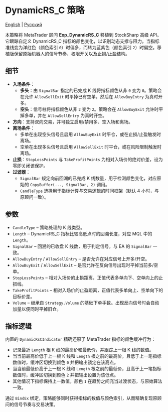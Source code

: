 # DynamicRS_C 策略
[English](README.md) | [Русский](README_ru.md)

本策略将 MetaTrader 顾问 **Exp_DynamicRS_C** 移植到 StockSharp 高级 API。它跟踪自定义 DynamicRS_C 指标的颜色变化，以识别动态支撑与阻力。当指标准线变为洋红色（颜色索引 `0`）时偏多，而转为蓝紫色（颜色索引 `2`）时偏空。移植版保留原始机器人的信号节奏、权限开关以及止损/止盈结构。

## 细节

- **入场条件**：
  - **多头**：由 `SignalBar` 指定的已完成 K 线将指标颜色从非 `0` 变为 `0`。策略会在允许 `AllowSellExit` 时平掉已有空单，然后在 `AllowBuyEntry` 为真时开多。
  - **空头**：信号柱将指标颜色从非 `2` 变为 `2`。策略会在 `AllowBuyExit` 允许时平掉多单，并在 `AllowSellEntry` 为真时开空。
- **方向**：支持双向交易，并可独立启用/禁用多、空入场和离场。
- **离场条件**：
  - 多单在出现空头信号且启用 `AllowBuyExit` 时平仓，或在止损/止盈触发时离场。
  - 空单在出现多头信号且启用 `AllowSellExit` 时平仓，或在风险限制触发时离场。
- **止损**：`StopLossPoints` 与 `TakeProfitPoints` 为相对入场价的绝对价差，设为零即关闭该保护。
- **过滤器**：
  - `SignalBar` 规定向前回溯的已完成 K 线数量，用于检测颜色变化，对应原始的 `CopyBuffer(..., SignalBar, 2)` 调用。
  - `CandleType` 选择用于指标计算与交易逻辑的时间框架（默认 4 小时，与原顾问一致）。

## 参数

- `CandleType` – 策略处理的 K 线类型。
- `Length` – DynamicRS_C 指标比较高低点时的回溯长度，对应 MQL 中的 `Length`。
- `SignalBar` – 回溯的已收盘 K 线数，用于判定信号，与 EA 的 `SignalBar` 一致。
- `AllowBuyEntry` / `AllowSellEntry` – 是否允许在对应信号上开多/开空。
- `AllowBuyExit` / `AllowSellExit` – 是否允许在反向信号出现时平掉当前多/空单。
- `StopLossPoints` – 相对入场价的止损距离，正值代表多单向下、空单向上的止损线。
- `TakeProfitPoints` – 相对入场价的止盈距离，正值代表多单向上、空单向下的目标价差。
- `Volume` – 继承自 `Strategy.Volume` 的基础下单手数。出现反向信号时会自动加量以便同时平掉旧仓。

## 指标逻辑

内置的 `DynamicRsCIndicator` 精确还原了 MetaTrader 指标的颜色缓冲行为：

- 记录最近 `Length` 根 K 线的最高价和最低价，并跟踪上一根 K 线的数值。
- 当当前最高价低于上一根 K 线和 `Length` 根之前的最高价，且低于上一笔指标数值时，缓冲区切换到颜色 `0` 并把输出锁定在该高点。
- 当当前最低价高于上一根 K 线和 `Length` 根之前的最低价，且高于上一笔指标数值时，缓冲区切换到颜色 `2` 并把输出设置为该低点。
- 其他情况下指标保持上一数值，颜色 `1` 在趋势之间充当过渡状态，与原始算法一致。

通过 `BindEx` 绑定，策略能够同时获得指标的数值与颜色索引，从而精确复现原顾问的信号节奏与交易决策。
